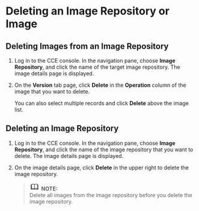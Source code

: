 # Deleting an Image Repository or Image<a name="cce_01_0212"></a>

## Deleting Images from an Image Repository<a name="section68603831219"></a>

1.  Log in to the CCE console. In the navigation pane, choose  **Image Repository**, and click the name of the target image repository. The image details page is displayed.
2.  On the  **Version**  tab page, click  **Delete**  in the  **Operation**  column of the image that you want to delete.

    You can also select multiple records and click  **Delete**  above the image list.


## Deleting an Image Repository<a name="section11861638111215"></a>

1.  Log in to the CCE console. In the navigation pane, choose  **Image Repository**, and click the name of the image repository that you want to delete. The image details page is displayed.
2.  On the image details page, click  **Delete**  in the upper right to delete the image repository.

    >![](public_sys-resources/icon-note.gif) **NOTE:**   
    >Delete all images from the image repository before you delete the image repository.  


